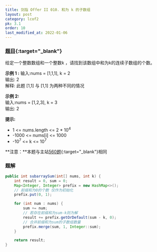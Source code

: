 ```yaml
---
title: 剑指 Offer II 010. 和为 k 的子数组
layout: post
category: lcof2
pk: 3.1
order: 10
last_modified_at: 2022-01-06
---
```


### [题目](https://leetcode.cn/problems/QTMn0o/){:target="_blank"}

给定一个整数数组和一个整数k ，请找到该数组中和为k的连续子数组的个数。

**示例 1 :**
输入:nums = [1,1,1], k = 2  
输出: 2  
解释: 此题 [1,1] 与 [1,1] 为两种不同的情况

**示例 2:**  
输入:nums = [1,2,3], k = 3  
输出: 2

**提示:**
- 1 <= nums.length <= 2 * 10<sup>4</sup>
- -1000 <= nums[i] <= 1000
- -10<sup>7</sup> <= k <= 10<sup>7</sup>

**注意：**本题与主站[560题](https://leetcode.cn/problems/subarray-sum-equals-k/){:target="_blank"}相同

### 题解

```java
public int subarraySum(int[] nums, int k) {
    int result = 0, sum = 0;
    Map<Integer, Integer> prefix = new HashMap<>();
    // 前缀和为0的个数 仅作为初始化
    prefix.put(0, 1);

    for (int num : nums) {
        sum += num;
        // 若存在前缀和为sum-k则为解
        result += prefix.getOrDefault(sum - k, 0);
        // 合并前缀和为sum的子数组数量
        prefix.merge(sum, 1, Integer::sum);
    }

    return result;
}
```